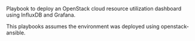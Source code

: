 Playbook to deploy an OpenStack cloud resource utilization dashboard using InfluxDB and Grafana.

This playbooks assumes the environment was deployed using openstack-ansible.
